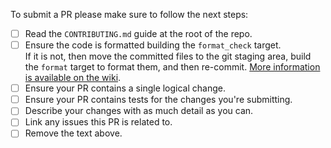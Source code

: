 <!-- Thank you for contributing to osquery! -->

To submit a PR please make sure to follow the next steps:

- [ ] Read the `CONTRIBUTING.md` guide at the root of the repo.
- [ ] Ensure the code is formatted building the `format_check` target.  
      If it is not, then move the committed files to the git staging area,
      build the `format` target to format them, and then re-commit.
      [More information is available on the wiki](https://osquery.readthedocs.io/en/latest/development/building/#formatting-the-code).
- [ ] Ensure your PR contains a single logical change.
- [ ] Ensure your PR contains tests for the changes you're submitting.
- [ ] Describe your changes with as much detail as you can.
- [ ] Link any issues this PR is related to.
- [ ] Remove the text above.

<!--

The PR will be reviewed by an osquery committer.
Here are some common things we look for:

- Common utilities within `./osquery/utils` are used where appropriate (avoid reinventions).
- Modern C++ structures and patterns are used whenever possible.
- No memory or file descriptor leaks, please check all early-return and destructors.
- No explicit casting, such as `return (int)my_var`, instead use `static_cast`.
- The minimal amount of includes are used, only include what you use.
- Comments for methods, structures, and classes follow our common patterns.
- `Status` and `LOG(N)` messages do not use punctuation or contractions.
- The code mostly looks and feels similar to the existing codebase.

-->
